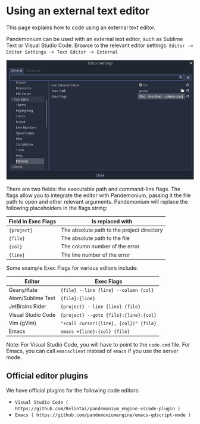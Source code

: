 

# Using an external text editor

This page explains how to code using an external text editor.

Pandemonium can be used with an external text editor, such as Sublime Text or Visual
Studio Code. Browse to the relevant editor settings: `Editor -> Editor Settings
-> Text Editor -> External`

![](img/editor_settings.png)

There are two fields: the executable path and command-line flags. The flags
allow you to integrate the editor with Pandemonium, passing it the file path to open
and other relevant arguments. Pandemonium will replace the following placeholders in
the flags string:

| Field in Exec Flags | Is replaced with                                  |
|---------------------|---------------------------------------------------|
| `{project}`       | The absolute path to the project directory          |
| `{file}`          | The absolute path to the file                       |
| `{col}`           | The column number of the error                      |
| `{line}`          | The line number of the error                        |

Some example Exec Flags for various editors include:

| Editor              | Exec Flags                                        |
|---------------------|---------------------------------------------------|
| Geany/Kate          | `{file} --line {line} --column {col}`             |
| Atom/Sublime Text   | `{file}:{line}`                                   |
| JetBrains Rider     | `{project} --line {line} {file}`                  |
| Visual Studio Code  | `{project} --goto {file}:{line}:{col}`            |
| Vim (gVim)          | `"+call cursor({line}, {col})" {file}`            |
| Emacs               | `emacs +{line}:{col} {file}`                      |

Note:
 For Visual Studio Code, you will have to point to the `code.cmd`
          file. For Emacs, you can call `emacsclient` instead of `emacs` if
          you use the server mode.

## Official editor plugins

We have official plugins for the following code editors:

- `Visual Studio Code ( https://github.com/Relintai/pandemonium_engine-vscode-plugin )`
- `Emacs ( https://github.com/pandemoniumengine/emacs-gdscript-mode )`
